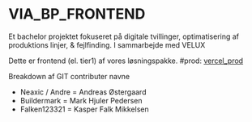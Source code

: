 # VIA_BP_FRONTEND
Et bachelor projektet fokuseret på digitale tvillinger, optimatisering af produktions linjer, & fejlfinding.
I sammarbejde med VELUX

Dette er frontend (el. tier1) af vores løsningspakke.
#prod: [vercel_prod](https://via-bp-frontend-c0c8zh5tq-neaxic.vercel.app/)

Breakdown af GIT contributer navne
- Neaxic / Andre = Andreas Østergaard
- Buildermark = Mark Hjuler Pedersen
- Falken123321 = Kasper Falk Mikkelsen
